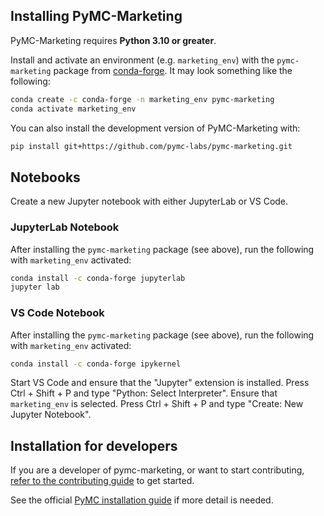 ## Installing PyMC-Marketing

PyMC-Marketing requires **Python 3.10 or greater**.

Install and activate an environment (e.g. `marketing_env`) with the `pymc-marketing` package from [conda-forge](https://conda-forge.org). It may look something like the following:

```bash
conda create -c conda-forge -n marketing_env pymc-marketing
conda activate marketing_env
```

You can also install the development version of PyMC-Marketing with:

```bash
pip install git+https://github.com/pymc-labs/pymc-marketing.git
```

## Notebooks

Create a new Jupyter notebook with either JupyterLab or VS Code.

### JupyterLab Notebook

After installing the `pymc-marketing` package (see above), run the following with `marketing_env` activated:

```bash
conda install -c conda-forge jupyterlab
jupyter lab
```

### VS Code Notebook

After installing the `pymc-marketing` package (see above), run the following with `marketing_env` activated:

```bash
conda install -c conda-forge ipykernel
```

Start VS Code and ensure that the "Jupyter" extension is installed. Press Ctrl + Shift + P and type "Python: Select Interpreter". Ensure that `marketing_env` is selected. Press Ctrl + Shift + P and type "Create: New Jupyter Notebook".

## Installation for developers

If you are a developer of pymc-marketing, or want to start contributing, [refer to the contributing guide](https://github.com/pymc-labs/pymc-marketing/blob/main/CONTRIBUTING.md) to get started.

See the official [PyMC installation guide](https://www.pymc.io/projects/docs/en/latest/installation.html) if more detail is needed.
